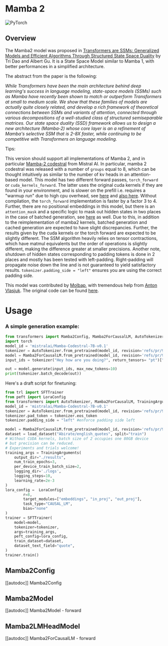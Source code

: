 <!--Copyright 2024 The HuggingFace Team. All rights reserved.

Licensed under the Apache License, Version 2.0 (the "License"); you may not use this file except in compliance with
the License. You may obtain a copy of the License at

http://www.apache.org/licenses/LICENSE-2.0

Unless required by applicable law or agreed to in writing, software distributed under the License is distributed on
an "AS IS" BASIS, WITHOUT WARRANTIES OR CONDITIONS OF ANY KIND, either express or implied. See the License for the
specific language governing permissions and limitations under the License.

⚠️ Note that this file is in Markdown but contain specific syntax for our doc-builder (similar to MDX) that may not be
rendered properly in your Markdown viewer.

-->

# Mamba 2

<img alt="PyTorch" src="https://img.shields.io/badge/PyTorch-DE3412?style=flat&logo=pytorch&logoColor=white">

## Overview

The Mamba2 model was proposed in [Transformers are SSMs: Generalized Models and Efficient Algorithms Through Structured State Space Duality](https://arxiv.org/abs/2405.21060) by Tri Dao and Albert Gu. It is a State Space Model similar to Mamba 1, with better performances in a simplified architecture. 


The abstract from the paper is the following:

*While Transformers have been the main architecture behind deep learning's success in language modeling, state-space models (SSMs) such as Mamba have recently been shown to match or outperform Transformers at small to medium scale. We show that these families of models are actually quite closely related, and develop a rich framework of theoretical connections between SSMs and variants of attention, connected through various decompositions of a well-studied class of structured semiseparable matrices. Our state space duality (SSD) framework allows us to design a new architecture (Mamba-2) whose core layer is an a refinement of Mamba's selective SSM that is 2-8X faster, while continuing to be competitive with Transformers on language modeling.*

Tips:

This version should support all implementations of Mamba 2, and in particular [Mamba-2 codestral](https://huggingface.co/mistralai/Mamba-Codestral-7B-v0.1) from Mistral AI. In particular, mamba 2 codestral was released with a number of `groups` equal to 8, which can be thought intuitively as similar to the number of kv heads in an attention-based model. 
This model has two different forward passes, `torch_forward` or `cuda_kernels_forward`. The latter uses the original cuda kernels if they are found in your environment, and is slower on the prefill i.e. requires a "warmup run" due to high cpu overhead, see [here](https://github.com/state-spaces/mamba/issues/389#issuecomment-2171755306) and [also here](https://github.com/state-spaces/mamba/issues/355#issuecomment-2147597457). Without compilation, the `torch_forward` implementation is faster by a factor 3 to 4. Further, there are no positional embeddings in this model, but there is an `attention_mask` and a specific logic to mask out hidden states in two places in the case of batched generation, see [here](https://github.com/state-spaces/mamba/issues/66#issuecomment-1863563829) as well. Due to this, in addition to the reimplementation of mamba2 kernels, batched generation and cached generation are expected to have slight discrepancies. Further, the results given by the cuda kernels or the torch forward are expected to be slightly different. The SSM algorithm heavily relies on tensor contractions, which have matmul equivalents but the order of operations is slightly different, making the difference greater at smaller precisions. 
Another note, shutdown of hidden states corresponding to padding tokens is done in 2 places and mostly has been tested with left-padding. Right-padding will propagate noise down the line and is not guaranteed to yield satisfactory results. `tokenizer.padding_side = "left"` ensures you are using the correct padding side.

This model was contributed by [Molbap](https://huggingface.co/Molbap), with tremendous help from [Anton Vlasjuk](https://github.com/vasqu).
The original code can be found [here](https://github.com/state-spaces/mamba).


# Usage

### A simple generation example: 
```python 
from transformers import Mamba2Config, Mamba2ForCausalLM, AutoTokenizer
import torch
model_id = 'mistralai/Mamba-Codestral-7B-v0.1'
tokenizer = AutoTokenizer.from_pretrained(model_id, revision='refs/pr/9', from_slow=True, legacy=False)
model = Mamba2ForCausalLM.from_pretrained(model_id, revision='refs/pr/9')
input_ids = tokenizer("Hey how are you doing?", return_tensors= "pt")["input_ids"]

out = model.generate(input_ids, max_new_tokens=10)
print(tokenizer.batch_decode(out))
```

Here's a draft script for finetuning: 
```python 
from trl import SFTTrainer
from peft import LoraConfig
from transformers import AutoTokenizer, Mamba2ForCausalLM, TrainingArguments
model_id = 'mistralai/Mamba-Codestral-7B-v0.1'
tokenizer = AutoTokenizer.from_pretrained(model_id, revision='refs/pr/9', from_slow=True, legacy=False)
tokenizer.pad_token = tokenizer.eos_token
tokenizer.padding_side = "left" #enforce padding side left

model = Mamba2ForCausalLM.from_pretrained(model_id, revision='refs/pr/9')
dataset = load_dataset("Abirate/english_quotes", split="train")
# Without CUDA kernels, batch size of 2 occupies one 80GB device
# but precision can be reduced.
# Experiments and trials welcome!
training_args = TrainingArguments(
    output_dir="./results",
    num_train_epochs=3,
    per_device_train_batch_size=2,
    logging_dir='./logs',
    logging_steps=10,
    learning_rate=2e-3
)
lora_config =  LoraConfig(
        r=8,
        target_modules=["embeddings", "in_proj", "out_proj"],
        task_type="CAUSAL_LM",
        bias="none"
)
trainer = SFTTrainer(
    model=model,
    tokenizer=tokenizer,
    args=training_args,
    peft_config=lora_config,
    train_dataset=dataset,
    dataset_text_field="quote",
)
trainer.train()
```


## Mamba2Config

[[autodoc]] Mamba2Config

## Mamba2Model

[[autodoc]] Mamba2Model
    - forward

## Mamba2LMHeadModel

[[autodoc]] Mamba2ForCausalLM
    - forward
